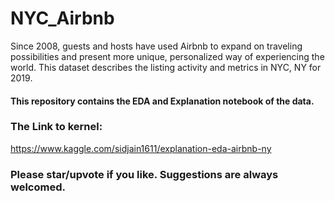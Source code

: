 # NYC_Airbnb
Since 2008, guests and hosts have used Airbnb to expand on traveling possibilities and present more unique, personalized way of experiencing the world. This dataset describes the listing activity and metrics in NYC, NY for 2019.
#### This repository contains the EDA and Explanation notebook of the data. 
### The Link to kernel:
  https://www.kaggle.com/sidjain1611/explanation-eda-airbnb-ny
### Please star/upvote if you like. Suggestions are always welcomed.

